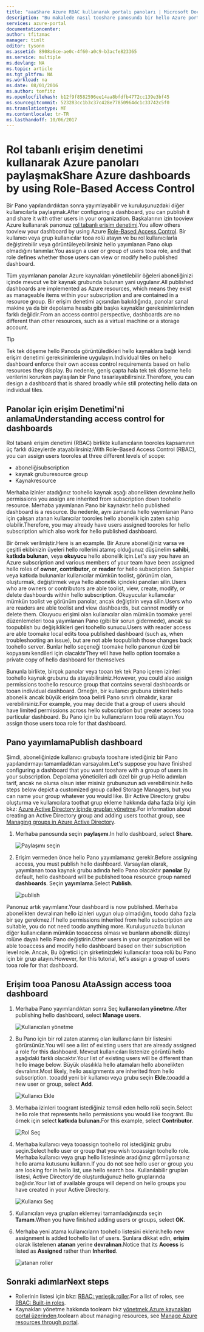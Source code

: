 ```yaml
---
title: "aaaShare Azure RBAC kullanarak portalı panoları | Microsoft Docs"
description: "Bu makalede nasıl tooshare panosunda bir hello Azure portalında rol tabanlı erişim denetimi kullanarak açıklanmaktadır."
services: azure-portal
documentationcenter: 
author: tfitzmac
manager: timlt
editor: tysonn
ms.assetid: 8908a6ce-ae0c-4f60-a0c9-b3acfe823365
ms.service: multiple
ms.devlang: NA
ms.topic: article
ms.tgt_pltfrm: NA
ms.workload: na
ms.date: 08/01/2016
ms.author: tomfitz
ms.openlocfilehash: b12f9f8582596ee14aa8bfdfb4772cc139e3bf45
ms.sourcegitcommit: 523283cc1b3c37c428e77850964dc1c33742c5f0
ms.translationtype: MT
ms.contentlocale: tr-TR
ms.lasthandoff: 10/06/2017
---
```

# <a name="share-azure-dashboards-by-using-role-based-access-control"></a><span data-ttu-id="a22e5-103">Rol tabanlı erişim denetimi kullanarak Azure panoları paylaşmak</span><span class="sxs-lookup"><span data-stu-id="a22e5-103">Share Azure dashboards by using Role-Based Access Control</span></span>
<span data-ttu-id="a22e5-104">Bir Pano yapılandırdıktan sonra yayımlayabilir ve kuruluşunuzdaki diğer kullanıcılarla paylaşmak.</span><span class="sxs-lookup"><span data-stu-id="a22e5-104">After configuring a dashboard, you can publish it and share it with other users in your organization.</span></span> <span data-ttu-id="a22e5-105">Başkalarının izin tooview Azure kullanarak panonuz [rol tabanlı erişim denetimi](../active-directory/role-based-access-control-configure.md).</span><span class="sxs-lookup"><span data-stu-id="a22e5-105">You allow others tooview your dashboard by using Azure [Role-Based Access Control](../active-directory/role-based-access-control-configure.md).</span></span> <span data-ttu-id="a22e5-106">Bir kullanıcı veya grup kullanıcılar tooa rolü atayın ve bu rol kullanıcılarla değiştirebilir veya görüntüleyebilirsiniz hello yayımlanan Pano olup olmadığını tanımlar.</span><span class="sxs-lookup"><span data-stu-id="a22e5-106">You assign a user or group of users tooa role, and that role defines whether those users can view or modify hello published dashboard.</span></span> 

<span data-ttu-id="a22e5-107">Tüm yayımlanan panolar Azure kaynakları yönetilebilir öğeleri aboneliğinizi içinde mevcut ve bir kaynak grubunda bulunan yani uygulanır.</span><span class="sxs-lookup"><span data-stu-id="a22e5-107">All published dashboards are implemented as Azure resources, which means they exist as manageable items within your subscription and are contained in a resource group.</span></span>  <span data-ttu-id="a22e5-108">Bir erişim denetimi açısından bakıldığında, panolar sanal makine ya da bir depolama hesabı gibi başka kaynaklar gereksinimlerinden farklı değildir.</span><span class="sxs-lookup"><span data-stu-id="a22e5-108">From an access control perspective, dashboards are no different than other resources, such as a virtual machine or a storage account.</span></span>

> [!TIP]
> <span data-ttu-id="a22e5-109">Tek tek döşeme hello Panoda görüntüledikleri hello kaynaklara bağlı kendi erişim denetimi gereksinimlerine uygulayın.</span><span class="sxs-lookup"><span data-stu-id="a22e5-109">Individual tiles on hello dashboard enforce their own access control requirements based on hello resources they display.</span></span>  <span data-ttu-id="a22e5-110">Bu nedenle, geniş çapta hala tek tek döşeme hello verilerini korurken paylaşılan bir Pano tasarlayabilirsiniz.</span><span class="sxs-lookup"><span data-stu-id="a22e5-110">Therefore, you can design a dashboard that is shared broadly while still protecting hello data on individual tiles.</span></span>
> 
> 

## <a name="understanding-access-control-for-dashboards"></a><span data-ttu-id="a22e5-111">Panolar için erişim Denetimi'ni anlama</span><span class="sxs-lookup"><span data-stu-id="a22e5-111">Understanding access control for dashboards</span></span>
<span data-ttu-id="a22e5-112">Rol tabanlı erişim denetimi (RBAC) birlikte kullanıcıların tooroles kapsamının üç farklı düzeylerde atayabilirsiniz:</span><span class="sxs-lookup"><span data-stu-id="a22e5-112">With Role-Based Access Control (RBAC), you can assign users tooroles at three different levels of scope:</span></span>

* <span data-ttu-id="a22e5-113">aboneliği</span><span class="sxs-lookup"><span data-stu-id="a22e5-113">subscription</span></span>
* <span data-ttu-id="a22e5-114">kaynak grubu</span><span class="sxs-lookup"><span data-stu-id="a22e5-114">resource group</span></span>
* <span data-ttu-id="a22e5-115">Kaynak</span><span class="sxs-lookup"><span data-stu-id="a22e5-115">resource</span></span>

<span data-ttu-id="a22e5-116">Merhaba izinler atadığınız toohello kaynak aşağı abonelikten devralınır.</span><span class="sxs-lookup"><span data-stu-id="a22e5-116">hello permissions you assign are inherited from subscription down toohello resource.</span></span> <span data-ttu-id="a22e5-117">Merhaba yayımlanan Pano bir kaynaktır.</span><span class="sxs-lookup"><span data-stu-id="a22e5-117">hello published dashboard is a resource.</span></span> <span data-ttu-id="a22e5-118">Bu nedenle, aynı zamanda hello yayımlanan Pano için çalışan atanan kullanıcılar tooroles hello abonelik için zaten sahip olabilir.</span><span class="sxs-lookup"><span data-stu-id="a22e5-118">Therefore, you may already have users assigned tooroles for hello subscription which also work for hello published dashboard.</span></span> 

<span data-ttu-id="a22e5-119">Bir örnek verilmiştir.</span><span class="sxs-lookup"><span data-stu-id="a22e5-119">Here is an example.</span></span>  <span data-ttu-id="a22e5-120">Bir Azure aboneliğiniz varsa ve çeşitli ekibinizin üyeleri hello rollerini atamış olduğunuz düşünelim **sahibi**, **katkıda bulunan**, veya **okuyucu** hello abonelik için.</span><span class="sxs-lookup"><span data-stu-id="a22e5-120">Let's say you have an Azure subscription and various members of your team have been assigned hello roles of **owner**, **contributor**, or **reader** for hello subscription.</span></span> <span data-ttu-id="a22e5-121">Sahipler veya katkıda bulunanlar kullanıcılar mümkün toolist, görünüm olan, oluşturmak, değiştirmek veya hello abonelik içindeki panoları silin.</span><span class="sxs-lookup"><span data-stu-id="a22e5-121">Users who are owners or contributors are able toolist, view, create, modify, or delete dashboards within hello subscription.</span></span>  <span data-ttu-id="a22e5-122">Okuyucular kullanıcılar mümkün toolist ve görünüm panolar, ancak değiştirin veya silin.</span><span class="sxs-lookup"><span data-stu-id="a22e5-122">Users who are readers are able toolist and view dashboards, but cannot modify or delete them.</span></span>  <span data-ttu-id="a22e5-123">Okuyucu erişimi olan kullanıcılar olan mümkün toomake yerel düzenlemeleri tooa yayımlanan Pano (gibi bir sorun gidermede), ancak şu toopublish bu değişiklikleri geri toohello sunucu.</span><span class="sxs-lookup"><span data-stu-id="a22e5-123">Users with reader access are able toomake local edits tooa published dashboard (such as, when troubleshooting an issue), but are not able toopublish those changes back toohello server.</span></span>  <span data-ttu-id="a22e5-124">Bunlar hello seçeneği toomake hello panonun özel bir kopyasını kendileri için olacaktır</span><span class="sxs-lookup"><span data-stu-id="a22e5-124">They will have hello option toomake a private copy of hello dashboard for themselves</span></span>

<span data-ttu-id="a22e5-125">Bununla birlikte, birçok panolar veya tooan tek tek Pano içeren izinleri toohello kaynak grubunu da atayabilirsiniz.</span><span class="sxs-lookup"><span data-stu-id="a22e5-125">However, you could also assign permissions toohello resource group that contains several dashboards or tooan individual dashboard.</span></span> <span data-ttu-id="a22e5-126">Örneğin, bir kullanıcı grubuna izinleri hello abonelik ancak büyük erişim tooa belirli Pano sınırlı olmalıdır, karar verebilirsiniz.</span><span class="sxs-lookup"><span data-stu-id="a22e5-126">For example, you may decide that a group of users should have limited permissions across hello subscription but greater access tooa particular dashboard.</span></span> <span data-ttu-id="a22e5-127">Bu Pano için bu kullanıcıların tooa rolü atayın.</span><span class="sxs-lookup"><span data-stu-id="a22e5-127">You assign those users tooa role for that dashboard.</span></span> 

## <a name="publish-dashboard"></a><span data-ttu-id="a22e5-128">Pano yayımlama</span><span class="sxs-lookup"><span data-stu-id="a22e5-128">Publish dashboard</span></span>
<span data-ttu-id="a22e5-129">Şimdi, aboneliğinizde kullanıcı grubuyla tooshare istediğiniz bir Pano yapılandırmayı tamamladıktan varsayalım.</span><span class="sxs-lookup"><span data-stu-id="a22e5-129">Let's suppose you have finished configuring a dashboard that you want tooshare with a group of users in your subscription.</span></span> <span data-ttu-id="a22e5-130">Depolama yöneticileri adlı özel bir grup Hello adımları tarif, ancak ne olursa olsun ister misiniz grubunuzun adı verebilirsiniz.</span><span class="sxs-lookup"><span data-stu-id="a22e5-130">hello steps below depict a customized group called Storage Managers, but you can name your group whatever you would like.</span></span> <span data-ttu-id="a22e5-131">Bir Active Directory grubu oluşturma ve kullanıcılara toothat grup ekleme hakkında daha fazla bilgi için bkz: [Azure Active Directory içinde grupları yönetme](../active-directory/active-directory-accessmanagement-manage-groups.md).</span><span class="sxs-lookup"><span data-stu-id="a22e5-131">For information about creating an Active Directory group and adding users toothat group, see [Managing groups in Azure Active Directory](../active-directory/active-directory-accessmanagement-manage-groups.md).</span></span>

1. <span data-ttu-id="a22e5-132">Merhaba panosunda seçin **paylaşımı**.</span><span class="sxs-lookup"><span data-stu-id="a22e5-132">In hello dashboard, select **Share**.</span></span>
   
     ![Paylaşımı seçin](./media/azure-portal-dashboard-share-access/select-share.png)
2. <span data-ttu-id="a22e5-134">Erişim vermeden önce hello Pano yayımlamanız gerekir.</span><span class="sxs-lookup"><span data-stu-id="a22e5-134">Before assigning access, you must publish hello dashboard.</span></span> <span data-ttu-id="a22e5-135">Varsayılan olarak, yayımlanan tooa kaynak grubu adında hello Pano olacaktır **panolar**.</span><span class="sxs-lookup"><span data-stu-id="a22e5-135">By default, hello dashboard will be published tooa resource group named **dashboards**.</span></span> <span data-ttu-id="a22e5-136">Seçin **yayımlama**.</span><span class="sxs-lookup"><span data-stu-id="a22e5-136">Select **Publish**.</span></span>
   
     ![publish](./media/azure-portal-dashboard-share-access/publish.png)

<span data-ttu-id="a22e5-138">Panonuz artık yayımlanır.</span><span class="sxs-lookup"><span data-stu-id="a22e5-138">Your dashboard is now published.</span></span> <span data-ttu-id="a22e5-139">Merhaba abonelikten devralınan hello izinleri uygun olup olmadığını, toodo daha fazla bir şey gerekmez.</span><span class="sxs-lookup"><span data-stu-id="a22e5-139">If hello permissions inherited from hello subscription are suitable, you do not need toodo anything more.</span></span> <span data-ttu-id="a22e5-140">Kuruluşunuzda bulunan diğer kullanıcıların mümkün tooaccess olması ve bunların abonelik düzeyi rolüne dayalı hello Pano değiştirin.</span><span class="sxs-lookup"><span data-stu-id="a22e5-140">Other users in your organization will be able tooaccess and modify hello dashboard based on their subscription level role.</span></span> <span data-ttu-id="a22e5-141">Ancak, Bu öğretici için şirketinizdeki kullanıcılar tooa rolü bu Pano için bir grup atayın.</span><span class="sxs-lookup"><span data-stu-id="a22e5-141">However, for this tutorial, let's assign a group of users tooa role for that dashboard.</span></span>

## <a name="assign-access-tooa-dashboard"></a><span data-ttu-id="a22e5-142">Erişim tooa Panosu Ata</span><span class="sxs-lookup"><span data-stu-id="a22e5-142">Assign access tooa dashboard</span></span>
1. <span data-ttu-id="a22e5-143">Merhaba Pano yayımlandıktan sonra Seç **kullanıcıları yönetme**.</span><span class="sxs-lookup"><span data-stu-id="a22e5-143">After publishing hello dashboard, select **Manage users**.</span></span>
   
     ![Kullanıcıları yönetme](./media/azure-portal-dashboard-share-access/manage-users.png)
2. <span data-ttu-id="a22e5-145">Bu Pano için bir rol zaten atanmış olan kullanıcıların bir listesini görürsünüz.</span><span class="sxs-lookup"><span data-stu-id="a22e5-145">You will see a list of existing users that are already assigned a role for this dashboard.</span></span> <span data-ttu-id="a22e5-146">Mevcut kullanıcıları listenize görüntü hello aşağıdaki farklı olacaktır.</span><span class="sxs-lookup"><span data-stu-id="a22e5-146">Your list of existing users will be different than hello image below.</span></span> <span data-ttu-id="a22e5-147">Büyük olasılıkla hello atamaları hello abonelikten devralınır.</span><span class="sxs-lookup"><span data-stu-id="a22e5-147">Most likely, hello assignments are inherited from hello subscription.</span></span> <span data-ttu-id="a22e5-148">tooadd yeni bir kullanıcı veya grubu seçin **Ekle**.</span><span class="sxs-lookup"><span data-stu-id="a22e5-148">tooadd a new user or group, select **Add**.</span></span>
   
     ![Kullanıcı Ekle](./media/azure-portal-dashboard-share-access/existing-users.png)
3. <span data-ttu-id="a22e5-150">Merhaba izinleri toogrant istediğiniz temsil eden hello rolü seçin.</span><span class="sxs-lookup"><span data-stu-id="a22e5-150">Select hello role that represents hello permissions you would like toogrant.</span></span> <span data-ttu-id="a22e5-151">Bu örnek için select **katkıda bulunan**.</span><span class="sxs-lookup"><span data-stu-id="a22e5-151">For this example, select **Contributor**.</span></span>
   
     ![Rol Seç](./media/azure-portal-dashboard-share-access/select-role.png)
4. <span data-ttu-id="a22e5-153">Merhaba kullanıcı veya tooassign toohello rol istediğiniz grubu seçin.</span><span class="sxs-lookup"><span data-stu-id="a22e5-153">Select hello user or group that you wish tooassign toohello role.</span></span> <span data-ttu-id="a22e5-154">Merhaba kullanıcı veya grup hello listesinde aradığınız görmüyorsanız hello arama kutusunu kullanın.</span><span class="sxs-lookup"><span data-stu-id="a22e5-154">If you do not see hello user or group you are looking for in hello list, use hello search box.</span></span> <span data-ttu-id="a22e5-155">Kullanılabilir grupları listesi, Active Directory'de oluşturduğunuz hello gruplarında bağlıdır.</span><span class="sxs-lookup"><span data-stu-id="a22e5-155">Your list of available groups will depend on hello groups you have created in your Active Directory.</span></span>
   
     ![Kullanıcı Seç](./media/azure-portal-dashboard-share-access/select-user.png) 
5. <span data-ttu-id="a22e5-157">Kullanıcıları veya grupları eklemeyi tamamladığınızda seçin **Tamam**.</span><span class="sxs-lookup"><span data-stu-id="a22e5-157">When you have finished adding users or groups, select **OK**.</span></span> 
6. <span data-ttu-id="a22e5-158">Merhaba yeni atama kullanıcıların toohello listesini eklenir.</span><span class="sxs-lookup"><span data-stu-id="a22e5-158">hello new assignment is added toohello list of users.</span></span> <span data-ttu-id="a22e5-159">Şunlara dikkat edin, **erişim** olarak listelenen **atanan** yerine **devralınan**.</span><span class="sxs-lookup"><span data-stu-id="a22e5-159">Notice that its **Access** is listed as **Assigned** rather than **Inherited**.</span></span>
   
     ![atanan roller](./media/azure-portal-dashboard-share-access/assigned-roles.png)

## <a name="next-steps"></a><span data-ttu-id="a22e5-161">Sonraki adımlar</span><span class="sxs-lookup"><span data-stu-id="a22e5-161">Next steps</span></span>
* <span data-ttu-id="a22e5-162">Rollerinin listesi için bkz: [RBAC: yerleşik roller](../active-directory/role-based-access-built-in-roles.md).</span><span class="sxs-lookup"><span data-stu-id="a22e5-162">For a list of roles, see [RBAC: Built-in roles](../active-directory/role-based-access-built-in-roles.md).</span></span>
* <span data-ttu-id="a22e5-163">Kaynakları yönetme hakkında toolearn bkz [yönetmek Azure kaynakları portal üzerinden](resource-group-portal.md).</span><span class="sxs-lookup"><span data-stu-id="a22e5-163">toolearn about managing resources, see [Manage Azure resources through portal](resource-group-portal.md).</span></span>


